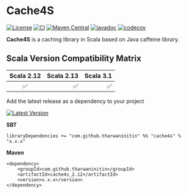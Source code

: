 # Cache4S
[![License](http://img.shields.io/:license-Apache%202-blue.svg)](http://www.apache.org/licenses/LICENSE-2.0.txt)
[![CI](https://github.com/tharwaninitin/cache4s/actions/workflows/ci.yml/badge.svg)](https://github.com/tharwaninitin/cache4s/actions/workflows/ci.yml)
[![Maven Central](https://maven-badges.herokuapp.com/maven-central/com.github.tharwaninitin/cache4s_2.12/badge.svg)](https://mvnrepository.com/artifact/com.github.tharwaninitin/cache4s)
[![javadoc](https://javadoc.io/badge2/com.github.tharwaninitin/cache4s_2.12/javadoc.svg)](https://javadoc.io/doc/com.github.tharwaninitin/cache4s_2.12)
[![codecov](https://codecov.io/gh/tharwaninitin/cache4s/branch/main/graph/badge.svg?token=81WH80052S)](https://codecov.io/gh/tharwaninitin/cache4s)

**Cache4S** is a caching library in Scala based on Java caffeine library.
## Scala Version Compatibility Matrix
| Scala 2.12           | Scala 2.13  | Scala 3.1  | 
|:--------------------:| -----------:| ----------:|
| ✅                   | ✅          | ✅          |

Add the latest release as a dependency to your project

[![Latest Version](https://maven-badges.herokuapp.com/maven-central/com.github.tharwaninitin/cache4s_2.12/badge.svg)](https://mvnrepository.com/artifact/com.github.tharwaninitin/cache4s)

__SBT__
```
libraryDependencies += "com.github.tharwaninitin" %% "cache4s" % "x.x.x"
```
__Maven__
```
<dependency>
    <groupId>com.github.tharwaninitin</groupId>
    <artifactId>cache4s_2.12</artifactId>
    <version>x.x.x</version>
</dependency>
```
